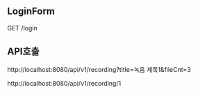 ## LoginForm
GET /login

## API호출
http://localhost:8080/api/v1/recording?title=녹음 제목1&fileCnt=3

http://localhost:8080/api/v1/recording/1
